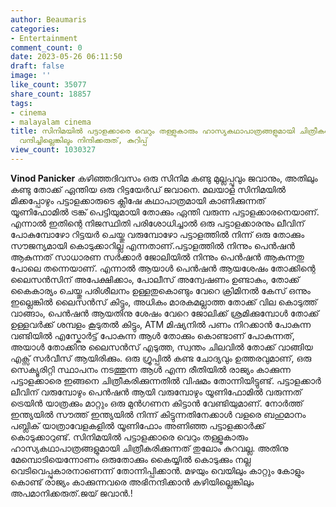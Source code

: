 ```yaml
---
author: Beaumaris
categories:
- Entertainment
comment_count: 0
date: 2023-05-26 06:11:50
draft: false
image: ''
like_count: 35077
share_count: 18857
tags:
- cinema
- malayalam cinema
title: സിനിമയിൽ പട്ടാളക്കാരെ വെറും തള്ളുകാരും ഹാസ്യകഥാപാത്രങ്ങളുമായി ചിത്രീകരിക്കുന്നു,
  വന്ദിച്ചില്ലെങ്കിലും നിന്ദിക്കരുത്, കുറിപ്പ്
view_count: 1030327
---
```


**Vinod Panicker** കഴിഞ്ഞദിവസം ഒരു സിനിമ കണ്ടു മുല്ലപ്പൂവും ജവാനും, അതിലും കണ്ടു തോക്ക് ഏന്തിയ ഒരു റിട്ടയേർഡ് ജവാനെ. മലയാള സിനിമയിൽ മിക്കപ്പോഴും പട്ടാളക്കാരുടെ ക്ലീഷേ കഥാപാത്രമായി കാണിക്കുന്നത് യൂണിഫോമിൽ ട്രങ്ക് പെട്ടിയുമായി തോക്കും ഏന്തി വരുന്ന പട്ടാളക്കാരനെയാണ്. എന്നാൽ ഇതിന്റെ നിജസ്ഥിതി പരിശോധിച്ചാൽ ഒരു പട്ടാളക്കാരനും ലീവിന് പോകുമ്പോഴോ റിട്ടയർ ചെയ്തു വരുമ്പോഴോ പട്ടാളത്തിൽ നിന്ന് ഒരു തോക്കും സൗജന്യമായി കൊടുക്കാറില്ല എന്നതാണ്.[](https://cdn.boolokam.com/articles/2023/05/qdqfff.jpg)പട്ടാളത്തിൽ നിന്നും പെൻഷൻ ആകുന്നത് സാധാരണ സർക്കാർ ജോലിയിൽ നിന്നും പെൻഷൻ ആകുന്നതു പോലെ തന്നെയാണ്. എന്നാൽ ആയാൾ പെൻഷൻ ആയശേഷം തോക്കിന്റെ ലൈസൻസിന് അപേക്ഷിക്കാം, പോലീസ് അന്വേഷണം ഉണ്ടാകും, തോക്ക് കൈകാര്യം ചെയ്തു പരിശീലനം ഉള്ളതുകൊണ്ടും വേറെ ക്രിമിനൽ കേസ് ഒന്നും ഇല്ലെങ്കിൽ ലൈസൻസ് കിട്ടും, അധികം മാരകമല്ലാത്ത തോക്ക് വില കൊടുത്ത് വാങ്ങാം, പെൻഷൻ ആയതിനു ശേഷം വേറെ ജോലിക്ക് ശ്രമിക്കുമ്പോൾ തോക്ക് ഉള്ളവർക്ക് ശമ്പളം കൂടുതൽ കിട്ടും, ATM മിഷ്യനിൽ പണം നിറക്കാൻ പോകുന്ന വണ്ടിയിൽ എസ്കോർട്ട് പോകുന്ന ആൾ തോക്കും കൊണ്ടാണ് പോകുന്നത്, അയാൾ തോക്കിനു ലൈസൻസ് എടുത്ത, സ്വന്തം ചിലവിൽ തോക്ക് വാങ്ങിയ എക്സ് സർവീസ് ആയിരിക്കും. ഒരു ഗ്രൂപ്പിൽ കണ്ട ചോദ്യവും ഉത്തരവുമാണ്, ഒരു സെക്യൂരിറ്റി സ്ഥാപനം നടത്തുന്ന ആൾ എന്ന രീതിയിൽ രാജ്യം കാക്കുന്ന പട്ടാളക്കാരെ ഇങ്ങനെ ചിത്രീകരിക്കുന്നതിൽ വിഷമം തോന്നിയിട്ടുണ്ട്. പട്ടാളക്കാർ ലീവിന് വരുമ്പോഴും പെൻഷൻ ആയി വരുമ്പോഴും യൂണിഫോമിൽ വരുന്നത് ട്രെയിൻ യാത്രക്കും മാറ്റും ഒരു മുൻഗണന കിട്ടാൻ വേണ്ടിയുമാണ്. നോർത്ത് ഇന്ത്യയിൽ സൗത്ത് ഇന്ത്യയിൽ നിന്ന് കിട്ടുന്നതിനേക്കാൾ വളരെ ബഹുമാനം പബ്ലിക് യാത്രാവേളകളിൽ യൂണിഫോം അണിഞ്ഞ പട്ടാളക്കാർക്ക് കൊടുക്കാറുണ്ട്. സിനിമയിൽ പട്ടാളക്കാരെ വെറും തള്ളൂകാരും ഹാസ്യകഥാപാത്രങ്ങളുമായി ചിത്രീകരിക്കുന്നത്‌ തുലോം കുറവല്ല. അതിനു മേമ്പൊടിയെന്നോണം ഒരുതോക്കും കൈയ്യിൽ കൊടുക്കും നല്ല വെടിവെപ്പുകാരനാണെന്ന് തോന്നിപ്പിക്കാൻ. മഴയും വെയിലും കാറ്റും കോളും കൊണ്ട്‌ രാജ്യം കാക്കുന്നവരെ അഭിനന്ദിക്കാൻ കഴിയില്ലെങ്കിലും അപമാനിക്കരുത്‌.ജയ്‌ ജവാൻ.!